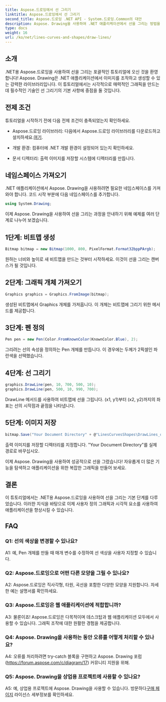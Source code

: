 ```yaml
---
title: Aspose.드로잉에서 선 그리기
linktitle: Aspose.드로잉에서 선 그리기
second_title: Aspose.드로잉 .NET API - System.드로잉.Common의 대안
description: Aspose. Drawing을 사용하여 .NET 애플리케이션에서 선을 그리는 방법을 알아보세요. 이 단계별 튜토리얼은 멋진 그래픽을 만드는 과정을 안내합니다.
type: docs
weight: 16
url: /ko/net/lines-curves-and-shapes/draw-lines/
---
```

## 소개

.NET용 Aspose.드로잉을 사용하여 선을 그리는 포괄적인 튜토리얼에 오신 것을 환영합니다! Aspose. Drawing은 .NET 애플리케이션에서 이미지를 조작하고 생성할 수 있는 강력한 라이브러리입니다. 이 튜토리얼에서는 시각적으로 매력적인 그래픽을 만드는 데 필수적인 기술인 선 그리기의 기본 사항에 중점을 둘 것입니다.

## 전제 조건

튜토리얼을 시작하기 전에 다음 전제 조건이 충족되었는지 확인하세요.

-  Aspose.드로잉 라이브러리: 다음에서 Aspose.드로잉 라이브러리를 다운로드하고 설치하세요.[여기](https://releases.aspose.com/drawing/net/).

- 개발 환경: 컴퓨터에 .NET 개발 환경이 설정되어 있는지 확인하세요.

- 문서 디렉터리: 출력 이미지를 저장할 시스템에 디렉터리를 만듭니다.

## 네임스페이스 가져오기

.NET 애플리케이션에서 Aspose. Drawing을 사용하려면 필요한 네임스페이스를 가져와야 합니다. 코드 시작 부분에 다음 네임스페이스를 추가합니다.

```csharp
using System.Drawing;
```

이제 Aspose. Drawing을 사용하여 선을 그리는 과정을 안내하기 위해 예제를 여러 단계로 나누어 보겠습니다.

## 1단계: 비트맵 생성

```csharp
Bitmap bitmap = new Bitmap(1000, 800, PixelFormat.Format32bppPArgb);
```

원하는 너비와 높이로 새 비트맵을 만드는 것부터 시작하세요. 이것이 선을 그리는 캔버스가 될 것입니다.

## 2단계: 그래픽 개체 가져오기

```csharp
Graphics graphics = Graphics.FromImage(bitmap);
```

생성된 비트맵에서 Graphics 개체를 가져옵니다. 이 개체는 비트맵에 그리기 위한 메서드를 제공합니다.

## 3단계: 펜 정의

```csharp
Pen pen = new Pen(Color.FromKnownColor(KnownColor.Blue), 2);
```

그리려는 선의 속성을 정의하는 Pen 개체를 만듭니다. 이 경우에는 두께가 2픽셀인 파란색을 선택했습니다.

## 4단계: 선 그리기

```csharp
graphics.DrawLine(pen, 10, 700, 500, 10);
graphics.DrawLine(pen, 500, 10, 990, 700);
```

DrawLine 메서드를 사용하여 비트맵에 선을 그립니다. (x1, y1)부터 (x2, y2)까지의 좌표는 선의 시작점과 끝점을 나타냅니다.

## 5단계: 이미지 저장

```csharp
bitmap.Save("Your Document Directory" + @"LinesCurvesShapes\DrawLines_out.png");
```

출력 이미지를 저장할 디렉터리를 지정합니다. "Your Document Directory"를 실제 경로로 바꾸십시오.

이제 Aspose. Drawing을 사용하여 성공적으로 선을 그렸습니다! 자유롭게 더 많은 기능을 탐색하고 애플리케이션을 위한 복잡한 그래픽을 만들어 보세요.

## 결론

이 튜토리얼에서는 .NET용 Aspose.드로잉을 사용하여 선을 그리는 기본 단계를 다루었습니다. 이러한 지식을 바탕으로 이제 사용자 정의 그래픽과 시각적 요소를 사용하여 애플리케이션을 향상시킬 수 있습니다.

## FAQ

### Q1: 선의 색상을 변경할 수 있나요?

A1: 예, Pen 개체를 만들 때 매개 변수를 수정하여 선 색상을 사용자 지정할 수 있습니다.

### Q2: Aspose.드로잉으로 어떤 다른 모양을 그릴 수 있나요?

A2: Aspose.드로잉은 직사각형, 타원, 곡선을 포함한 다양한 모양을 지원합니다. 자세한 예는 설명서를 확인하세요.

### Q3: Aspose.드로잉은 웹 애플리케이션에 적합합니까?

A3: 물론이죠! Aspose.드로잉은 다목적이며 데스크탑과 웹 애플리케이션 모두에서 사용할 수 있습니다. 그래픽 조작에 대한 원활한 경험을 제공합니다.

### Q4: Aspose. Drawing을 사용하는 동안 오류를 어떻게 처리할 수 있나요?

A4: 오류를 처리하려면 try-catch 블록을 구현하고 Aspose. Drawing 포럼(https://forum.aspose.com/c/diagram/17) 커뮤니티 지원을 위해.

### Q5: Aspose. Drawing을 상업용 프로젝트에 사용할 수 있나요?

 A5: 예, 상업용 프로젝트에 Aspose. Drawing을 사용할 수 있습니다. 방문하다[구매 페이지](https://purchase.aspose.com/buy) 라이선스 세부정보를 확인하세요.